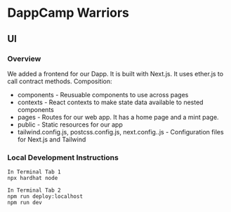 # DappCamp Warriors

## UI

### Overview

We added a frontend for our Dapp. It is built with Next.js. It uses ether.js to call contract methods.
Composition:
- components - Reusuable components to use across pages
- contexts - React contexts to make state data available to nested components
- pages - Routes for our web app. It has a home page and a mint page.
- public - Static resources for our app
- tailwind.config.js, postcss.config.js, next.config..js - Configuration files for Next.js and Tailwind

### Local Development Instructions

```
In Terminal Tab 1
npx hardhat node

In Terminal Tab 2
npm run deploy:localhost
npm run dev
```
